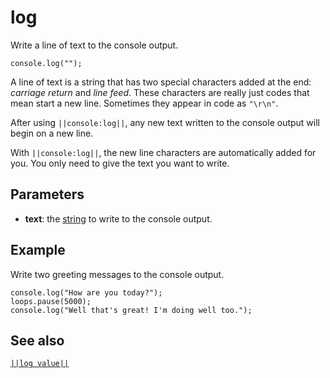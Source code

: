 # log

Write a line of text to the console output.

```sig
console.log("");
```

A line of text is a string that has two special characters added at the end: _carriage return_
and _line feed_. These characters are really just codes that mean start a new line.
Sometimes they appear in code as ``"\r\n"``. 

After using ``||console:log||``, any new text written to the console output will begin on a new line.

With ``||console:log||``, the new line characters are automatically added for you. You only need to give the text you want to write.

## Parameters

* **text**: the [string](/types/string) to write to the console output.

## Example

Write two greeting messages to the console output.

```blocks
console.log("How are you today?");
loops.pause(5000);
console.log("Well that's great! I'm doing well too.");
```

## See also

[``||log value||``](/reference/console/log-value)
